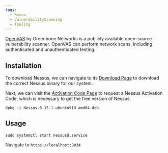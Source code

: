 ```yaml
---
tags:
  - Recon
  - VulnerabilityScanning
  - Tooling
---
```

[OpenVAS](https://www.openvas.org/) by Greenbone Networks is a publicly available open-source vulnerability scanner. OpenVAS can perform network scans, including authenticated and unauthenticated testing.

## Installation

To download Nessus, we can navigate to its [Download Page](https://www.tenable.com/downloads/nessus?loginAttempted=true) to download the correct Nessus binary for our system.

Next, we can visit the [Activation Code Page](https://www.tenable.com/products/nessus/activation-code) to request a Nessus Activation Code, which is necessary to get the free version of Nessus.

```shell-session
dpkg -i Nessus-8.15.1-ubuntu910_amd64.deb
```

## Usage

```shell-session
sudo systemctl start nessusd.service
```

Navigate to `https://localhost:8834`

